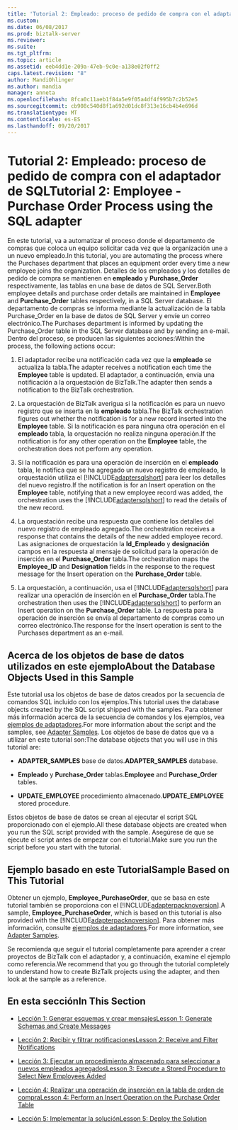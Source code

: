 ```yaml
---
title: 'Tutorial 2: Empleado: proceso de pedido de compra con el adaptador de SQL | Documentos de Microsoft'
ms.custom: 
ms.date: 06/08/2017
ms.prod: biztalk-server
ms.reviewer: 
ms.suite: 
ms.tgt_pltfrm: 
ms.topic: article
ms.assetid: eeb4dd1e-209a-47eb-9c0e-a138e02f0ff2
caps.latest.revision: "8"
author: MandiOhlinger
ms.author: mandia
manager: anneta
ms.openlocfilehash: 8fca0c11aeb1f84a5e9f05a4df4f995b7c2b52e5
ms.sourcegitcommit: cb908c540d8f1a692d01dc8f313e16cb4b4e696d
ms.translationtype: MT
ms.contentlocale: es-ES
ms.lasthandoff: 09/20/2017
---
```

# <a name="tutorial-2-employee---purchase-order-process-using-the-sql-adapter"></a><span data-ttu-id="eab40-102">Tutorial 2: Empleado: proceso de pedido de compra con el adaptador de SQL</span><span class="sxs-lookup"><span data-stu-id="eab40-102">Tutorial 2: Employee - Purchase Order Process using the SQL adapter</span></span>
<span data-ttu-id="eab40-103">En este tutorial, va a automatizar el proceso donde el departamento de compras que coloca un equipo solicitar cada vez que la organización une a un nuevo empleado.</span><span class="sxs-lookup"><span data-stu-id="eab40-103">In this tutorial, you are automating the process where the Purchases department that places an equipment order every time a new employee joins the organization.</span></span> <span data-ttu-id="eab40-104">Detalles de los empleados y los detalles de pedido de compra se mantienen en **empleado** y **Purchase_Order** respectivamente, las tablas en una base de datos de SQL Server.</span><span class="sxs-lookup"><span data-stu-id="eab40-104">Both employee details and purchase order details are maintained in **Employee** and **Purchase_Order** tables respectively, in a SQL Server database.</span></span> <span data-ttu-id="eab40-105">El departamento de compras se informa mediante la actualización de la tabla Purchase_Order en la base de datos de SQL Server y envíe un correo electrónico.</span><span class="sxs-lookup"><span data-stu-id="eab40-105">The Purchases department is informed by updating the Purchase_Order table in the SQL Server database and by sending an e-mail.</span></span> <span data-ttu-id="eab40-106">Dentro del proceso, se producen las siguientes acciones:</span><span class="sxs-lookup"><span data-stu-id="eab40-106">Within the process, the following actions occur:</span></span>  
  
1.  <span data-ttu-id="eab40-107">El adaptador recibe una notificación cada vez que la **empleado** se actualiza la tabla.</span><span class="sxs-lookup"><span data-stu-id="eab40-107">The adapter receives a notification each time the **Employee** table is updated.</span></span> <span data-ttu-id="eab40-108">El adaptador, a continuación, envía una notificación a la orquestación de BizTalk.</span><span class="sxs-lookup"><span data-stu-id="eab40-108">The adapter then sends a notification to the BizTalk orchestration.</span></span>  
  
2.  <span data-ttu-id="eab40-109">La orquestación de BizTalk averigua si la notificación es para un nuevo registro que se inserta en la **empleado** tabla.</span><span class="sxs-lookup"><span data-stu-id="eab40-109">The BizTalk orchestration figures out whether the notification is for a new record inserted into the **Employee** table.</span></span> <span data-ttu-id="eab40-110">Si la notificación es para ninguna otra operación en el **empleado** tabla, la orquestación no realiza ninguna operación.</span><span class="sxs-lookup"><span data-stu-id="eab40-110">If the notification is for any other operation on the **Employee** table, the orchestration does not perform any operation.</span></span>  
  
3.  <span data-ttu-id="eab40-111">Si la notificación es para una operación de inserción en el **empleado** tabla, le notifica que se ha agregado un nuevo registro de empleado, la orquestación utiliza el [!INCLUDE[adaptersqlshort](../../includes/adaptersqlshort-md.md)] para leer los detalles del nuevo registro.</span><span class="sxs-lookup"><span data-stu-id="eab40-111">If the notification is for an Insert operation on the **Employee** table, notifying that a new employee record was added, the orchestration uses the [!INCLUDE[adaptersqlshort](../../includes/adaptersqlshort-md.md)] to read the details of the new record.</span></span>  
  
4.  <span data-ttu-id="eab40-112">La orquestación recibe una respuesta que contiene los detalles del nuevo registro de empleado agregado.</span><span class="sxs-lookup"><span data-stu-id="eab40-112">The orchestration receives a response that contains the details of the new added employee record.</span></span> <span data-ttu-id="eab40-113">Las asignaciones de orquestación la **Id_Empleado** y **designación** campos en la respuesta al mensaje de solicitud para la operación de inserción en el **Purchase_Order** tabla.</span><span class="sxs-lookup"><span data-stu-id="eab40-113">The orchestration maps the **Employee_ID** and **Designation** fields in the response to the request message for the Insert operation on the **Purchase_Order** table.</span></span>  
  
5.  <span data-ttu-id="eab40-114">La orquestación, a continuación, usa el [!INCLUDE[adaptersqlshort](../../includes/adaptersqlshort-md.md)] para realizar una operación de inserción en el **Purchase_Order** tabla.</span><span class="sxs-lookup"><span data-stu-id="eab40-114">The orchestration then uses the [!INCLUDE[adaptersqlshort](../../includes/adaptersqlshort-md.md)] to perform an Insert operation on the **Purchase_Order** table.</span></span> <span data-ttu-id="eab40-115">La respuesta para la operación de inserción se envía al departamento de compras como un correo electrónico.</span><span class="sxs-lookup"><span data-stu-id="eab40-115">The response for the Insert operation is sent to the Purchases department as an e-mail.</span></span>  
  
## <a name="about-the-database-objects-used-in-this-sample"></a><span data-ttu-id="eab40-116">Acerca de los objetos de base de datos utilizados en este ejemplo</span><span class="sxs-lookup"><span data-stu-id="eab40-116">About the Database Objects Used in this Sample</span></span>  
 <span data-ttu-id="eab40-117">Este tutorial usa los objetos de base de datos creados por la secuencia de comandos SQL incluido con los ejemplos.</span><span class="sxs-lookup"><span data-stu-id="eab40-117">This tutorial uses the database objects created by the SQL script shipped with the samples.</span></span> <span data-ttu-id="eab40-118">Para obtener más información acerca de la secuencia de comandos y los ejemplos, vea [ejemplos de adaptadores](../../adapters-and-accelerators/accelerator-rosettanet/adapter-samples.md).</span><span class="sxs-lookup"><span data-stu-id="eab40-118">For more information about the script and the samples, see [Adapter Samples](../../adapters-and-accelerators/accelerator-rosettanet/adapter-samples.md).</span></span> <span data-ttu-id="eab40-119">Los objetos de base de datos que va a utilizar en este tutorial son:</span><span class="sxs-lookup"><span data-stu-id="eab40-119">The database objects that you will use in this tutorial are:</span></span>  
  
-   <span data-ttu-id="eab40-120">**ADAPTER_SAMPLES** base de datos.</span><span class="sxs-lookup"><span data-stu-id="eab40-120">**ADAPTER_SAMPLES** database.</span></span>  
  
-   <span data-ttu-id="eab40-121">**Empleado** y **Purchase_Order** tablas.</span><span class="sxs-lookup"><span data-stu-id="eab40-121">**Employee** and **Purchase_Order** tables.</span></span>  
  
-   <span data-ttu-id="eab40-122">**UPDATE_EMPLOYEE** procedimiento almacenado.</span><span class="sxs-lookup"><span data-stu-id="eab40-122">**UPDATE_EMPLOYEE** stored procedure.</span></span>  
  
 <span data-ttu-id="eab40-123">Estos objetos de base de datos se crean al ejecutar el script SQL proporcionado con el ejemplo.</span><span class="sxs-lookup"><span data-stu-id="eab40-123">All these database objects are created when you run the SQL script provided with the sample.</span></span> <span data-ttu-id="eab40-124">Asegúrese de que se ejecute el script antes de empezar con el tutorial.</span><span class="sxs-lookup"><span data-stu-id="eab40-124">Make sure you run the script before you start with the tutorial.</span></span>  
  
## <a name="sample-based-on-this-tutorial"></a><span data-ttu-id="eab40-125">Ejemplo basado en este Tutorial</span><span class="sxs-lookup"><span data-stu-id="eab40-125">Sample Based on This Tutorial</span></span>  
 <span data-ttu-id="eab40-126">Obtener un ejemplo, **Employee_PurchaseOrder**, que se basa en este tutorial también se proporciona con el [!INCLUDE[adapterpacknoversion](../../includes/adapterpacknoversion-md.md)].</span><span class="sxs-lookup"><span data-stu-id="eab40-126">A sample, **Employee_PurchaseOrder**, which is based on this tutorial is also provided with the [!INCLUDE[adapterpacknoversion](../../includes/adapterpacknoversion-md.md)].</span></span> <span data-ttu-id="eab40-127">Para obtener más información, consulte [ejemplos de adaptadores](../../adapters-and-accelerators/accelerator-rosettanet/adapter-samples.md).</span><span class="sxs-lookup"><span data-stu-id="eab40-127">For more information, see [Adapter Samples](../../adapters-and-accelerators/accelerator-rosettanet/adapter-samples.md).</span></span>  
  
 <span data-ttu-id="eab40-128">Se recomienda que seguir el tutorial completamente para aprender a crear proyectos de BizTalk con el adaptador y, a continuación, examine el ejemplo como referencia.</span><span class="sxs-lookup"><span data-stu-id="eab40-128">We recommend that you go through the tutorial completely to understand how to create BizTalk projects using the adapter, and then look at the sample as a reference.</span></span>  
  
## <a name="in-this-section"></a><span data-ttu-id="eab40-129">En esta sección</span><span class="sxs-lookup"><span data-stu-id="eab40-129">In This Section</span></span>  
  
-   [<span data-ttu-id="eab40-130">Lección 1: Generar esquemas y crear mensajes</span><span class="sxs-lookup"><span data-stu-id="eab40-130">Lesson 1: Generate Schemas and Create Messages</span></span>](../../adapters-and-accelerators/adapter-sql/lesson-1-generate-schemas-and-create-messages.md)  
  
-   [<span data-ttu-id="eab40-131">Lección 2: Recibir y filtrar notificaciones</span><span class="sxs-lookup"><span data-stu-id="eab40-131">Lesson 2: Receive and Filter Notifications</span></span>](../../adapters-and-accelerators/adapter-sql/lesson-2-receive-and-filter-notifications.md)  
  
-   [<span data-ttu-id="eab40-132">Lección 3: Ejecutar un procedimiento almacenado para seleccionar a nuevos empleados agregados</span><span class="sxs-lookup"><span data-stu-id="eab40-132">Lesson 3: Execute a Stored Procedure to Select New Employees Added</span></span>](../../adapters-and-accelerators/adapter-sql/lesson-3-execute-a-stored-procedure-to-select-new-employees-added.md)  
  
-   [<span data-ttu-id="eab40-133">Lección 4: Realizar una operación de inserción en la tabla de orden de compra</span><span class="sxs-lookup"><span data-stu-id="eab40-133">Lesson 4: Perform an Insert Operation on the Purchase Order Table</span></span>](../../adapters-and-accelerators/adapter-sql/lesson-4-perform-an-insert-operation-on-the-purchase-order-table.md)  
  
-   [<span data-ttu-id="eab40-134">Lección 5: Implementar la solución</span><span class="sxs-lookup"><span data-stu-id="eab40-134">Lesson 5: Deploy the Solution</span></span>](../../adapters-and-accelerators/adapter-sql/lesson-5-deploy-the-solution.md)